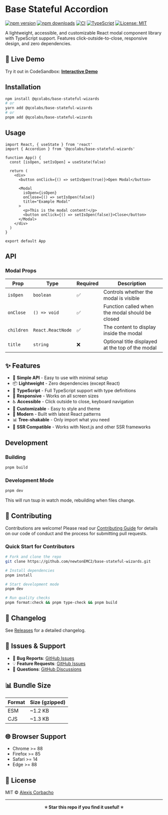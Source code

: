 # Base Stateful Accordion

[![npm version](https://badge.fury.io/js/%40qcolabs%2Fbase-stateful-wizards.svg)](https://badge.fury.io/js/%40qcolabs%2Fbase-stateful-wizards)
[![npm downloads](https://img.shields.io/npm/dm/%40qcolabs%2Fbase-stateful-wizards.svg)](https://www.npmjs.com/package/%40qcolabs%2Fbase-stateful-wizards)
[![CI](https://github.com/newtonEMC2/base-stateful-wizards/actions/workflows/ci.yml/badge.svg)](https://github.com/newtonEMC2/base-stateful-wizards/actions/workflows/ci.yml)
[![TypeScript](https://img.shields.io/badge/%3C%2F%3E-TypeScript-%230074c1.svg)](http://www.typescriptlang.org/)
[![License: MIT](https://img.shields.io/badge/License-MIT-yellow.svg)](https://opensource.org/licenses/MIT)

A lightweight, accessible, and customizable React modal component library with TypeScript support. Features click-outside-to-close, responsive design, and zero dependencies.

## 🚀 Live Demo

Try it out in CodeSandbox: **[Interactive Demo](https://codesandbox.io/p/github/newtonEMC2/base-stateful-wizards/main?import=true&workspaceId=ws_XP4ZJku14x3GBrsVK3Gt5s)**

## Installation

```bash
npm install @qcolabs/base-stateful-wizards
# or
yarn add @qcolabs/base-stateful-wizards
# or
pnpm add @qcolabs/base-stateful-wizards
```

## Usage

```tsx
import React, { useState } from 'react'
import { Accordion } from '@qcolabs/base-stateful-wizards'

function App() {
  const [isOpen, setIsOpen] = useState(false)

  return (
    <div>
      <button onClick={() => setIsOpen(true)}>Open Modal</button>

      <Modal
        isOpen={isOpen}
        onClose={() => setIsOpen(false)}
        title="Example Modal"
      >
        <p>This is the modal content!</p>
        <button onClick={() => setIsOpen(false)}>Close</button>
      </Modal>
    </div>
  )
}

export default App
```

## API

### Modal Props

| Prop       | Type              | Required | Description                                      |
| ---------- | ----------------- | -------- | ------------------------------------------------ |
| `isOpen`   | `boolean`         | ✅       | Controls whether the modal is visible            |
| `onClose`  | `() => void`      | ✅       | Function called when the modal should be closed  |
| `children` | `React.ReactNode` | ✅       | The content to display inside the modal          |
| `title`    | `string`          | ❌       | Optional title displayed at the top of the modal |

## ✨ Features

- 🎯 **Simple API** - Easy to use with minimal setup
- 📦 **Lightweight** - Zero dependencies (except React)
- 🔧 **TypeScript** - Full TypeScript support with type definitions
- 📱 **Responsive** - Works on all screen sizes
- ♿ **Accessible** - Click outside to close, keyboard navigation
- 🎨 **Customizable** - Easy to style and theme
- 🚀 **Modern** - Built with latest React patterns
- 📊 **Tree-shakable** - Only import what you need
- 🔄 **SSR Compatible** - Works with Next.js and other SSR frameworks

## Development

### Building

```bash
pnpm build
```

### Development Mode

```bash
pnpm dev
```

This will run tsup in watch mode, rebuilding when files change.

## 🤝 Contributing

Contributions are welcome! Please read our [Contributing Guide](CONTRIBUTING.md) for details on our code of conduct and the process for submitting pull requests.

### Quick Start for Contributors

```bash
# Fork and clone the repo
git clone https://github.com/newtonEMC2/base-stateful-wizards.git

# Install dependencies
pnpm install

# Start development mode
pnpm dev

# Run quality checks
pnpm format:check && pnpm type-check && pnpm build
```

## 📝 Changelog

See [Releases](https://github.com/newtonEMC2/base-stateful-wizards/releases) for a detailed changelog.

## 🐛 Issues & Support

- 🐞 **Bug Reports**: [GitHub Issues](https://github.com/newtonEMC2/base-stateful-wizards/issues)
- 💡 **Feature Requests**: [GitHub Issues](https://github.com/newtonEMC2/base-stateful-wizards/issues)
- 💬 **Questions**: [GitHub Discussions](https://github.com/newtonEMC2/base-stateful-wizards/discussions)

## 📊 Bundle Size

| Format | Size (gzipped) |
| ------ | -------------- |
| ESM    | ~1.2 KB        |
| CJS    | ~1.3 KB        |

## 🌐 Browser Support

- Chrome >= 88
- Firefox >= 85
- Safari >= 14
- Edge >= 88

## 📄 License

MIT © [Alexis Corbacho](https://github.com/alexis-corbacho)

---

<div align="center">
  <strong>⭐ Star this repo if you find it useful! ⭐</strong>
</div>
